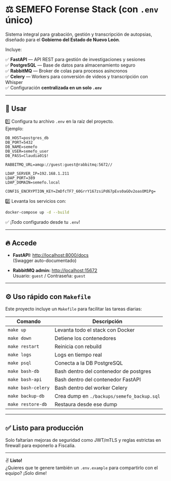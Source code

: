 
# ⚖️ SEMEFO Forense Stack (con `.env` único)

Sistema integral para grabación, gestión y transcripción de autopsias, diseñado para el **Gobierno del Estado de Nuevo León**.

Incluye:

✅ **FastAPI** — API REST para gestión de investigaciones y sesiones  
✅ **PostgreSQL** — Base de datos para almacenamiento seguro  
✅ **RabbitMQ** — Broker de colas para procesos asíncronos  
✅ **Celery** — Workers para conversión de videos y transcripción con Whisper  
✅ Configuración **centralizada en un solo `.env`**

---

## 🚀 Usar

1️⃣ Configura tu archivo `.env` en la raíz del proyecto.  
Ejemplo:

```env
DB_HOST=postgres_db
DB_PORT=5432
DB_NAME=semefo
DB_USER=semefo_user
DB_PASS=Claudia01$!

RABBITMQ_URL=amqp://guest:guest@rabbitmq:5672//

LDAP_SERVER_IP=192.168.1.211
LDAP_PORT=389
LDAP_DOMAIN=semefo.local

CONFIG_ENCRYPTION_KEY=ZmDfcTF7_60GrrY167zsiPd67pEvs0aGOv2oasOM1Pg=
```

2️⃣ Levanta los servicios con:

```bash
docker-compose up -d --build
```

✅ ¡Todo configurado desde tu `.env`!

---

## 🔥 Accede

- **FastAPI:** [http://localhost:8000/docs](http://localhost:8000/docs)  
  (Swagger auto-documentado)

- **RabbitMQ admin:** [http://localhost:15672](http://localhost:15672)  
  Usuario: `guest` / Contraseña: `guest`

---

## ⚙️ Uso rápido con `Makefile`

Este proyecto incluye un `Makefile` para facilitar las tareas diarias:

| Comando             | Descripción                             |
|----------------------|----------------------------------------|
| `make up`            | Levanta todo el stack con Docker       |
| `make down`          | Detiene los contenedores               |
| `make restart`       | Reinicia con rebuild                   |
| `make logs`          | Logs en tiempo real                    |
| `make psql`          | Conecta a la DB PostgreSQL             |
| `make bash-db`       | Bash dentro del contenedor de postgres |
| `make bash-api`      | Bash dentro del contenedor FastAPI     |
| `make bash-celery`   | Bash dentro del worker Celery          |
| `make backup-db`     | Crea dump en `./backups/semefo_backup.sql` |
| `make restore-db`    | Restaura desde ese dump                |

---

## ✅ Listo para producción

Solo faltarían mejoras de seguridad como JWT/mTLS y reglas estrictas en firewall para exponerlo a Fiscalía.

---

✌️ **Listo!**  
¿Quieres que te genere también un `.env.example` para compartirlo con el equipo? ¡Solo dime!
